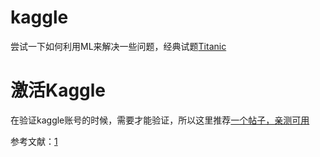 # kaggle
尝试一下如何利用ML来解决一些问题，经典试题[Titanic](https://www.kaggle.com/c/titanic)

# 激活Kaggle
在验证kaggle账号的时候，需要才能验证，所以这里推荐[一个帖子，亲测可用](https://blog.csdn.net/FrankieHello/article/details/78230533)

参考文献：[1](https://blog.csdn.net/han_xiaoyang/article/details/49797143)
